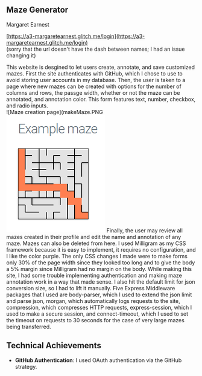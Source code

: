 ## Maze Generator

Margaret Earnest

[https://a3-margaretearnest.glitch.me/login](https://a3-margaretearnest.glitch.me/login)  
(sorry that the url doesn't have the dash between names; I had an issue changing it)

This website is desgined to let users create, annotate, and save customized mazes. First the site authenticates with GitHub,
which I chose to use to avoid storing user accounts in my database. Then, the user is taken to a page where new mazes can be created
with options for the number of columns and rows, the passge width, whether or not the maze can be annotated, and annotation color.
This form features text, number, checkbox, and radio inputs.  
![Maze creation page](makeMaze.PNG
![Example maze](exampleMaze.PNG)
Finally, the user may review all mazes created in their profile and edit the name and annotation of any maze. Mazes can also be deleted
from here. I used Milligram as my CSS framework because it is easy to implement, it requires no configuration, and I like the color purple.
The only CSS changes I made were to make forms only 30% of the page width since they looked too long and to give the body a 5% margin since
Milligram had no margin on the body. While making this site, I had some trouble implementing authentication and making maze annotation work
in a way that made sense. I also hit the default limit for json conversion size, so I had to lift it manually. Five Express Middleware packages
that I used are body-parser, which I used to extend the json limit and parse json, morgan, which automatically logs requests to the site, compression,
which compresses HTTP requests, express-session, which I used to make a secure session, and connect-timeout, which I used to set the timeout
on requests to 30 seconds for the case of very large mazes being transferred.

## Technical Achievements

- **GitHub Authentication**: I used OAuth authentication via the GitHub strategy.
